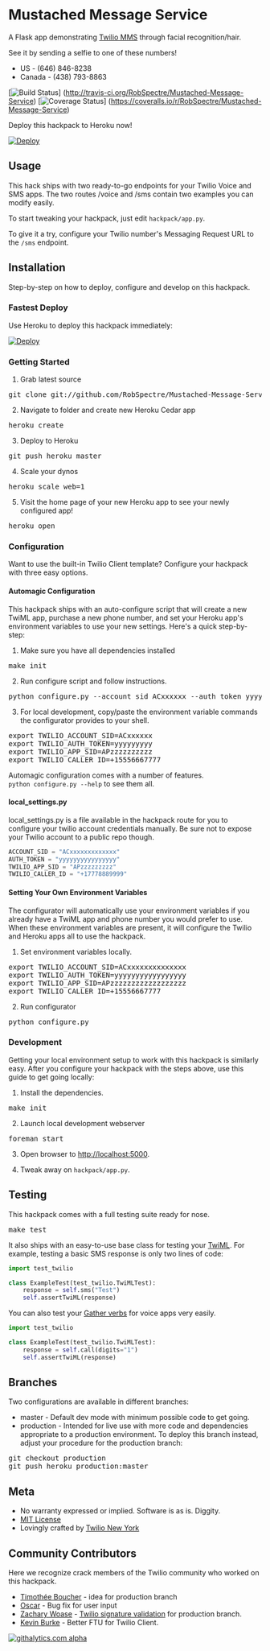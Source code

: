 # Mustached Message Service 

A Flask app demonstrating [Twilio MMS](http://www.twilio.com/mms) through facial recognition/hair.

See it by sending a selfie to one of these numbers!

* US - (646) 846-8238
* Canada - (438) 793-8863

[![Build
Status](https://secure.travis-ci.org/RobSpectre/Mustached-Message-Service.png)]
(http://travis-ci.org/RobSpectre/Mustached-Message-Service)
[![Coverage Status](https://coveralls.io/repos/RobSpectre/Mustached-Message-Service/badge.png)]
(https://coveralls.io/r/RobSpectre/Mustached-Message-Service)


Deploy this hackpack to Heroku now!

[![Deploy](https://www.herokucdn.com/deploy/button.png)](https://heroku.com/deploy?template=https://github.com/RobSpectre/Mustached-Message-Service)



## Usage

This hack ships with two ready-to-go endpoints for your Twilio Voice and SMS
apps.  The two routes /voice and /sms contain two examples you can modify
easily.

To start tweaking your hackpack, just edit `hackpack/app.py`.

To give it a try, configure your Twilio number's Messaging Request URL to the
`/sms` endpoint.


## Installation

Step-by-step on how to deploy, configure and develop on this hackpack.

### Fastest Deploy

Use Heroku to deploy this hackpack immediately:

[![Deploy](https://www.herokucdn.com/deploy/button.png)](https://heroku.com/deploy?template=https://github.com/RobSpectre/Mustached-Message-Service)

### Getting Started 

1) Grab latest source
<pre>
git clone git://github.com/RobSpectre/Mustached-Message-Service.git 
</pre>

2) Navigate to folder and create new Heroku Cedar app
<pre>
heroku create
</pre>

3) Deploy to Heroku
<pre>
git push heroku master
</pre>

4) Scale your dynos
<pre>
heroku scale web=1
</pre>

5) Visit the home page of your new Heroku app to see your newly configured app!
<pre>
heroku open
</pre>


### Configuration

Want to use the built-in Twilio Client template?  Configure your hackpack with
three easy options.

#### Automagic Configuration

This hackpack ships with an auto-configure script that will create a new TwiML
app, purchase a new phone number, and set your Heroku app's environment
variables to use your new settings.  Here's a quick step-by-step:

1) Make sure you have all dependencies installed
<pre>
make init
</pre>

2) Run configure script and follow instructions.
<pre>
python configure.py --account_sid ACxxxxxx --auth_token yyyyyyy
</pre>

3) For local development, copy/paste the environment variable commands the
configurator provides to your shell.
<pre>
export TWILIO_ACCOUNT_SID=ACxxxxxx
export TWILIO_AUTH_TOKEN=yyyyyyyyy
export TWILIO_APP_SID=APzzzzzzzzzz
export TWILIO_CALLER_ID=+15556667777
</pre>

Automagic configuration comes with a number of features.  
`python configure.py --help` to see them all.


#### local_settings.py

local_settings.py is a file available in the hackpack route for you to configure
your twilio account credentials manually.  Be sure not to expose your Twilio
account to a public repo though.

```python
ACCOUNT_SID = "ACxxxxxxxxxxxxx" 
AUTH_TOKEN = "yyyyyyyyyyyyyyyy"
TWILIO_APP_SID = "APzzzzzzzzz"
TWILIO_CALLER_ID = "+17778889999"
```

#### Setting Your Own Environment Variables

The configurator will automatically use your environment variables if you
already have a TwiML app and phone number you would prefer to use.  When these
environment variables are present, it will configure the Twilio and Heroku apps
all to use the hackpack.

1) Set environment variables locally.
<pre>
export TWILIO_ACCOUNT_SID=ACxxxxxxxxxxxxxx
export TWILIO_AUTH_TOKEN=yyyyyyyyyyyyyyyyy
export TWILIO_APP_SID=APzzzzzzzzzzzzzzzzzz
export TWILIO_CALLER_ID=+15556667777
</pre>

2) Run configurator
<pre>
python configure.py
</pre>


### Development

Getting your local environment setup to work with this hackpack is similarly
easy.  After you configure your hackpack with the steps above, use this guide to
get going locally:

1) Install the dependencies.
<pre>
make init
</pre>

2) Launch local development webserver
<pre>
foreman start
</pre>

3) Open browser to [http://localhost:5000](http://localhost:5000).

4) Tweak away on `hackpack/app.py`.


## Testing

This hackpack comes with a full testing suite ready for nose.

<pre>
make test
</pre>

It also ships with an easy-to-use base class for testing your
[TwiML](http://www.twilio.com/docs/api/twiml).  For example, testing a basic SMS
response is only two lines of code:

```python
import test_twilio

class ExampleTest(test_twilio.TwiMLTest):
    response = self.sms("Test")
    self.assertTwiML(response)
```

You can also test your [Gather
verbs](http://www.twilio.com/docs/api/twiml/gather) for voice apps very easily.

```python
import test_twilio

class ExampleTest(test_twilio.TwiMLTest):
    response = self.call(digits="1")
    self.assertTwiML(response)
```


## Branches

Two configurations are available in different branches:

* master - Default dev mode with minimum possible code to get going.
* production - Intended for live use with more code and dependencies appropriate
  to a production environment. To deploy this branch instead, adjust your
  procedure for the production branch:

<pre>
git checkout production
git push heroku production:master
</pre>


## Meta 

* No warranty expressed or implied.  Software is as is. Diggity.
* [MIT License](http://www.opensource.org/licenses/mit-license.html)
* Lovingly crafted by [Twilio New
 York](http://www.meetup.com/Twilio/New-York-NY/) 


## Community Contributors

Here we recognize crack members of the Twilio community who worked on this
hackpack.

* [Timothée Boucher](http://www.timotheeboucher.com/) - idea for production
  branch
* [Oscar](http://labcoder.com/) - Bug fix for user input
* [Zachary
  Woase](http://zacharyvoase.com/) - [Twilio signature
  validation](https://github.com/RobSpectre/Mustached-Message-Service/pull/7) for production branch.
* [Kevin Burke](http://www.twentymilliseconds.com/) - Better FTU for Twilio
  Client.


[![githalytics.com
alpha](https://cruel-carlota.pagodabox.com/33a5ddd61dd29dd933422bca2b3dfa0e
"githalytics.com")](http://githalytics.com/RobSpectre/Mustached-Message-Service)
